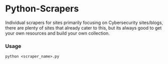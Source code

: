 # Python-Scrapers
Individual scrapers for sites primarily focusing on Cybersecurity sites/blogs, there are plenty of sites that already cater to this, but its always good to get your own resources and build your own collection.

### Usage
```python <scraper_name>.py```
